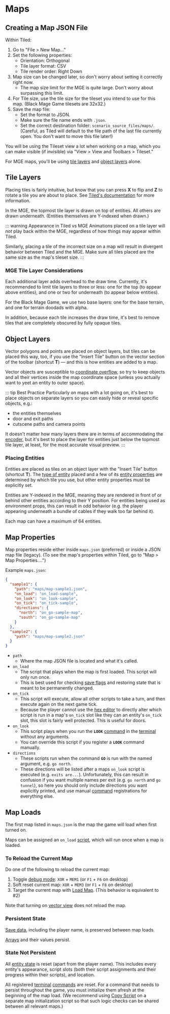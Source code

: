 # Maps

## Creating a Map JSON File

Within Tiled:

1. Go to "File > New Map…"
2. Set the following properties:
	- Orientation: Orthogonal
	- Tile layer format: CSV
	- Tile render order: Right Down
3. Map size can be changed later, so don't worry about setting it correctly right now.
	- The map size limit for the MGE is quite large. Don't worry about surpassing this limit.
4. For Tile size, use the tile size for the tileset you intend to use for this map. (Black Mage Game tilesets are 32x32.)
5. Save the map file:
	- Set the format to JSON.
	- Make sure the file name ends with `.json`.
	- Set the correct destination folder: `scenario_source_files/maps/`. (Careful, as Tiled will default to the file path of the last file currently open. You don't want to move this file later!)

You will be using the Tileset view a lot when working on a map, which you can make visible (if invisible) via "View > View and Toolbars > Tileset."

For MGE maps, you'll be using [tile layers](#tile-layers) and [object layers](#object-layers) alone.

## Tile Layers

Placing tiles is fairly intuitive, but know that you can press **X** to flip and **Z** to rotate a tile you are about to place. See [Tiled's documentation](https://doc.mapeditor.org/en/stable/manual/editing-tile-layers/) for more information.

In the MGE, the topmost tile layer is drawn on top of entities. All others are drawn underneath. (Entities themselves are Y-indexed when drawn.)

::: warning Appearance in Tiled vs MGE
Animations placed on a tile layer will *not* play back within the MGE, regardless of how things may appear within Tiled.

Similarly, placing a tile of the incorrect size on a map will result in divergent behavior between Tiled and the MGE. Make sure all tiles placed are the same size as the map's tileset size.
:::

### MGE Tile Layer Considerations

Each additional layer adds overhead to the draw time. Currently, it's recommended to limit tile layers to three or less: one for the top (to appear above entities), and one or two for underneath (to appear below entities).

For the Black Mage Game, we use two base layers: one for the base terrain, and one for terrain doodads with alpha.

In addition, because each tile increases the draw time, it's best to remove tiles that are completely obscured by fully opaque tiles.

## Object Layers

Vector polygons and points are placed on object layers, but tiles can be placed this way, too, if you use the "Insert Tile" button on the vector section of the toolbar (shortcut **T**) — and this is how entities are added to a map.

Vector objects are susceptible to [coordinate overflow](vector_objects#coordinate-overflow), so try to keep objects and all their vertices inside the map coordinate space (unless you actually want to yeet an entity to outer space).

::: tip Best Practice
Particularly on maps with a lot going on, it's best to place objects on separate layers so you can easily hide or reveal specific objects, e.g.:

- the entities themselves
- door and exit paths
- cutscene paths and camera points

It doesn't matter how many layers there are in terms of accommodating the [encoder](encoder), but it's best to place the layer for entities just below the topmost tile layer, at least, for the most accurate visual preview.
:::

### Placing Entities

Entities are placed as tiles on an object layer with the "Insert Tile" button (shortcut **T**). The [type of entity](entity_types) placed and a few of its [entity properties](entities#entity-properties) are determined by which tile you use, but other entity properties must be explicitly set.

Entities are Y-indexed in the MGE, meaning they are rendered in front of or behind other entities according to their Y position. For entities being used as environment props, this can result in odd behavior (e.g. the player appearing underneath a bundle of cables if they walk too far behind it).

Each map can have a maximum of 64 entities.

## Map Properties

Map properties reside either inside `maps.json` (preferred) or inside a JSON map file (legacy). (To see the map's properties within Tiled, go to "Map > Map Properties….")

Example `maps.json`:

```json
{
  "sample1": {
    "path": "maps/map-sample1.json",
    "on_load": "on_load-sample",
    "on_look": "on_look-sample",
    "on_tick": "on_tick-sample",
    "directions": {
      "north": "on_go-sample-map",
      "south": "on_go-sample-map"
    }
  },
  "sample2": {
    "path": "maps/map-sample2.json"
  }
}
```

- `path`
	- Where the map JSON file is located and what it's called.
- `on_load`
	- The script that plays when the map is first loaded. This script will only run once.
	- This is best used for checking [save flags](state#save-flags) and restoring state that is meant to be permanently changed.
- `on_tick`
	- This script will execute, allow all other scripts to take a turn, and then execute again on the next game tick.
	- Because the player cannot use the [hex editor](hex_editor) to directly alter which script is run in a map's `on_tick` slot like they can an entity's `on_tick` slot, this slot is fairly well protected. This is useful for doors.
- `on_look`
	- This script plays when you run the **`LOOK`** [command](commands) in the [terminal](terminal) without any arguments.
	- You can override this script if you register a **`LOOK`** command manually.
- `directions`
	- These scripts run when the command **`GO`** is run with the named argument, e.g. `go north`.
	- These directions will be listed after a maps `on_look` script is executed (e.g. `exits are...`). Unfortunately, this can result in confusion if you want multiple names per exit (e.g. `go north` and `go tunnel`), so here you should only include directions you want explicitly printed, and use manual [command](commands) registrations for everything else.

## Map Loads

The first map listed in `maps.json` is the map the game will load when first turned on.

Maps can be assigned an `on_load` [script](scripts), which will run once when a map is loaded.

### To Reload the Current Map

Do one of the following to reload the current map:

1. Toggle [debug mode](debug_tools#debug-mode): `XOR` + `MEM1` (or `F1` + `F6` on desktop)
2. Soft reset current map: `XOR` + `MEM3` (or `F1` + `F8` on desktop)
3. Target the current map with [Load Map](actions#load-map). (This behavior is equivalent to #2)

Note that turning on [vector view](debug_tools#vector-view) does not reload the map.

### Persistent State

[Save data](state#save-data), including the player name, is preserved between map loads.

[Arrays](arrays) and their values persist.

### State Not Persistent

All [entity state](entities#entity-properties) is reset (apart from the player name). This includes every entity's appearance, script slots (both their script assignments and their progress within their scripts), and location.

All registered [terminal](terminal) [commands](commands) are reset. For a command that needs to persist throughout the game, you must initialize them afresh at the beginning of the map load. (We recommend using [Copy Script](macros#copy-script) on a separate map initialization script so that such logic checks can be shared between all relevant maps.)
